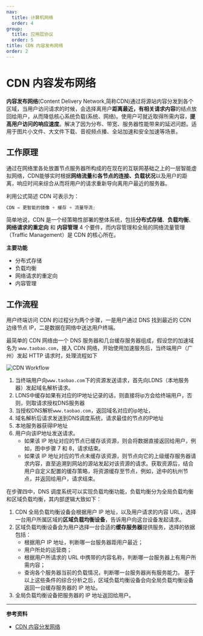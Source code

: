 ```yaml
---
nav:
  title: 计算机网络
  order: 4
group:
  title: 应用层协议
  order: 5
title: CDN 内容发布网络
order: 2
---
```

# CDN 内容发布网络

**内容发布网络**(Content Delivery Network,简称CDN)通过将源站内容分发到各个区域，当用户访问请求的时候，会选择离用户**距离最近，有相关请求内容**的结点放回给用户，从而降低核心系统负载(系统、网络)。使用户可就近取得所需内容，**提高用户访问的响应速度**。解决了因为分布、带宽、服务器性能带来的延迟问题。适用于图片小文件、大文件下载、音视频点播、全站加速和安全加速等场景。

## 工作原理

通过在网络里各处放置节点服务器所构成的在现在的互联网基础之上的一层智能虚拟网络，CDN能够实时根据**网络流量**和**各节点的连接、负载状况**以及用户的距离，响应时间来综合从而将用户的请求重新导向离用户最近的服务器。

利用公式简述 CDN 可表示为：

```js
CDN = 更智能的镜像 + 缓存 + 流量导流;
```

简单地说，CDN 是一个经策略性部署的整体系统，包括**分布式存储**、**负载均衡**、**网络请求的重定向** 和 **内容管理** 4 个要件，而内容管理和全局的网络流量管理（Traffic Management）是 CDN 的核心所在。

**主要功能**

- 分布式存储
- 负载均衡
- 网络请求的重定向
- 内容管理

## 工作流程

用户终端访问 CDN 的过程分为两个步骤，一是用户通过 DNS 找到最近的 CDN 边缘节点 IP，二是数据在网络中送达用户终端。

最简单的 CDN 网络由一个 DNS 服务器和几台缓存服务器组成，假设您的加速域名为 `www.taobao.com`，接入 CDN 网络，开始使用加速服务后，当终端用户（广州）发起 HTTP 请求时，处理流程如下

![CDN Workflow](https://tsejx.github.io/javascript-guidebook/static/cdn-workflow.c9080c30.jpg)

1. 当终端用户向`www.taobao.com`下的资源发送请求，首先向LDNS（本地服务器）发起域名解析请求。
2. LDNS中缓存如果有对应的IP地址记录的话，则直接将ip方会给终端用户，否则，则取请求授权DNS服务器
3. 当授权DNS解析`www.taobao.com`，返回域名对应的ip地址，
4. 域名解析后请求发送到DNS调度系统，请求最佳的节点的IP地址
5. 本地服务器获得IP地址
6. 用户向该IP地址发送请求。
   - 如果该 IP 地址对应的节点已缓存该资源，则会将数据直接返回给用户，例如，图中步骤 7 和 8，请求结束。
   - 如果该 IP 地址对应的节点未缓存该资源，则节点向它的上级缓存服务器请求内容，直至追溯到网站的源站发起对该资源的请求。获取资源后，结合用户自定义配置的缓存策略，将资源缓存至节点，例如，途中的杭州节点，并返回给用户，请求结束。

在步骤四中，DNS 调度系统可以实现负载均衡功能，负载均衡分为全局负载均衡和区域负载均衡，其内部逻辑大致如下：

1. CDN 全局负载均衡设备会根据用户 IP 地址，以及用户请求的内容 URL，选择一台用户所属区域的**区域负载均衡设备**，告诉用户向这台设备发起请求。
2. 区域负载均衡设备会为用户选择一台合适的**缓存服务器**提供服务，选择的依据包括：
   - 根据用户 IP 地址，判断哪一台服务器距用户最近；
   - 用户所处的运营商；
   - 根据用户所请求的 URL 中携带的内容名称，判断哪一台服务器上有用户所需内容；
   - 查询各个服务器当前的负载情况，判断哪一台服务器尚有服务能力。 基于以上这些条件的综合分析之后，区域负载均衡设备会向全局负载均衡设备返回一台缓存服务器的 IP 地址。
3. 全局负载均衡设备把服务器的 IP 地址返回给用户。

---

**参考资料**

- [CDN 内容分发网络](https://tsejx.github.io/javascript-guidebook/computer-networks/computer-network-architecture/cdn)